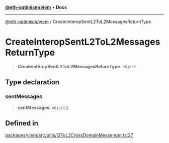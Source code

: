 [**@eth-optimism/viem**](../README.md) • **Docs**

***

[@eth-optimism/viem](../README.md) / CreateInteropSentL2ToL2MessagesReturnType

# CreateInteropSentL2ToL2MessagesReturnType

> **CreateInteropSentL2ToL2MessagesReturnType**: `object`

## Type declaration

### sentMessages

> **sentMessages**: `object`[]

## Defined in

[packages/viem/src/utils/l2ToL2CrossDomainMessenger.ts:27](https://github.com/ethereum-optimism/ecosystem/blob/2fda6aba11612b1bd271ada62170b607e878a916/packages/viem/src/utils/l2ToL2CrossDomainMessenger.ts#L27)
